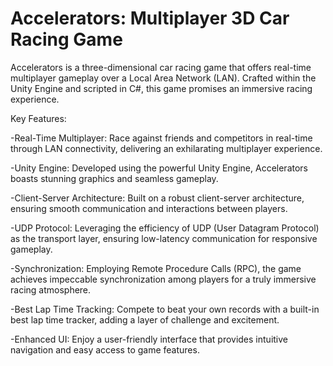 # Accelerators: Multiplayer 3D Car Racing Game
Accelerators is a three-dimensional car racing game that offers real-time multiplayer gameplay over a Local Area Network (LAN). Crafted within the Unity Engine and scripted in C#, this game promises an immersive racing experience.

Key Features:

-Real-Time Multiplayer: Race against friends and competitors in real-time through LAN connectivity, delivering an exhilarating multiplayer experience.

-Unity Engine: Developed using the powerful Unity Engine, Accelerators boasts stunning graphics and seamless gameplay.

-Client-Server Architecture: Built on a robust client-server architecture, ensuring smooth communication and interactions between players.

-UDP Protocol: Leveraging the efficiency of UDP (User Datagram Protocol) as the transport layer, ensuring low-latency communication for responsive gameplay.

-Synchronization: Employing Remote Procedure Calls (RPC), the game achieves impeccable synchronization among players for a truly immersive racing atmosphere.

-Best Lap Time Tracking: Compete to beat your own records with a built-in best lap time tracker, adding a layer of challenge and excitement.

-Enhanced UI: Enjoy a user-friendly interface that provides intuitive navigation and easy access to game features.


